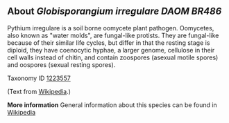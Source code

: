 **About *Globisporangium irregulare DAOM BR486***
-------------------------
Pythium irregulare is a soil borne oomycete plant pathogen. Oomycetes, also known as "water molds", are fungal-like protists. They are fungal-like because of their similar life cycles, but differ in that the resting stage is diploid, they have coenocytic hyphae, a larger genome, cellulose in their cell walls instead of chitin, and contain zoospores (asexual motile spores) and oospores (sexual resting spores).


Taxonomy ID [1223557](https://www.uniprot.org/taxonomy/1223557)

(Text from [Wikipedia](https://en.wikipedia.org/).)

**More information**
General information about this species can be found in [Wikipedia](https://en.wikipedia.org/wiki/Pythium_irregulare)
